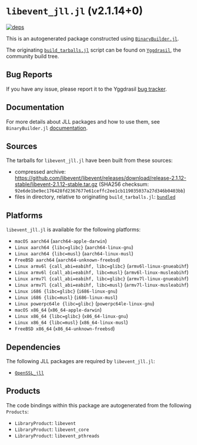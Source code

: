 # `libevent_jll.jl` (v2.1.14+0)

[![deps](https://juliahub.com/docs/libevent_jll/deps.svg)](https://juliahub.com/ui/Packages/General/libevent_jll/)

This is an autogenerated package constructed using [`BinaryBuilder.jl`](https://github.com/JuliaPackaging/BinaryBuilder.jl).

The originating [`build_tarballs.jl`](https://github.com/JuliaPackaging/Yggdrasil/blob/65da73321e0a016e9dacc2f1d4bd748a524e6403/L/libevent/build_tarballs.jl) script can be found on [`Yggdrasil`](https://github.com/JuliaPackaging/Yggdrasil/), the community build tree.

## Bug Reports

If you have any issue, please report it to the Yggdrasil [bug tracker](https://github.com/JuliaPackaging/Yggdrasil/issues).

## Documentation

For more details about JLL packages and how to use them, see `BinaryBuilder.jl` [documentation](https://docs.binarybuilder.org/stable/jll/).

## Sources

The tarballs for `libevent_jll.jl` have been built from these sources:

* compressed archive: https://github.com/libevent/libevent/releases/download/release-2.1.12-stable/libevent-2.1.12-stable.tar.gz (SHA256 checksum: `92e6de1be9ec176428fd2367677e61ceffc2ee1cb119035037a27d346b0403bb`)
* files in directory, relative to originating `build_tarballs.jl`: [`bundled`](https://github.com/JuliaPackaging/Yggdrasil/tree/65da73321e0a016e9dacc2f1d4bd748a524e6403/L/libevent/bundled)

## Platforms

`libevent_jll.jl` is available for the following platforms:

* `macOS aarch64` (`aarch64-apple-darwin`)
* `Linux aarch64 {libc=glibc}` (`aarch64-linux-gnu`)
* `Linux aarch64 {libc=musl}` (`aarch64-linux-musl`)
* `FreeBSD aarch64` (`aarch64-unknown-freebsd`)
* `Linux armv6l {call_abi=eabihf, libc=glibc}` (`armv6l-linux-gnueabihf`)
* `Linux armv6l {call_abi=eabihf, libc=musl}` (`armv6l-linux-musleabihf`)
* `Linux armv7l {call_abi=eabihf, libc=glibc}` (`armv7l-linux-gnueabihf`)
* `Linux armv7l {call_abi=eabihf, libc=musl}` (`armv7l-linux-musleabihf`)
* `Linux i686 {libc=glibc}` (`i686-linux-gnu`)
* `Linux i686 {libc=musl}` (`i686-linux-musl`)
* `Linux powerpc64le {libc=glibc}` (`powerpc64le-linux-gnu`)
* `macOS x86_64` (`x86_64-apple-darwin`)
* `Linux x86_64 {libc=glibc}` (`x86_64-linux-gnu`)
* `Linux x86_64 {libc=musl}` (`x86_64-linux-musl`)
* `FreeBSD x86_64` (`x86_64-unknown-freebsd`)

## Dependencies

The following JLL packages are required by `libevent_jll.jl`:

* [`OpenSSL_jll`](https://github.com/JuliaBinaryWrappers/OpenSSL_jll.jl)

## Products

The code bindings within this package are autogenerated from the following `Products`:

* `LibraryProduct`: `libevent`
* `LibraryProduct`: `libevent_core`
* `LibraryProduct`: `libevent_pthreads`
